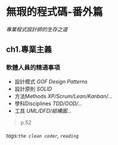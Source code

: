 # 無瑕的程式碼-番外篇
*專業程式設計師的生存之道*

## ch1.專業主義
### 軟體人員的精通事項
 - 設計模式 *GOF Design Patterns*
 - 設計原則 *SOLID*
 - 方法Methods *XP/Scrum/Lean/Kanban/...*
 - 學科Disciplines *TDD/OOD/...*
 - 工具 *UML/DFD/結構圖...*
> p.52


###### tags:`the clean coder`, `reading`
